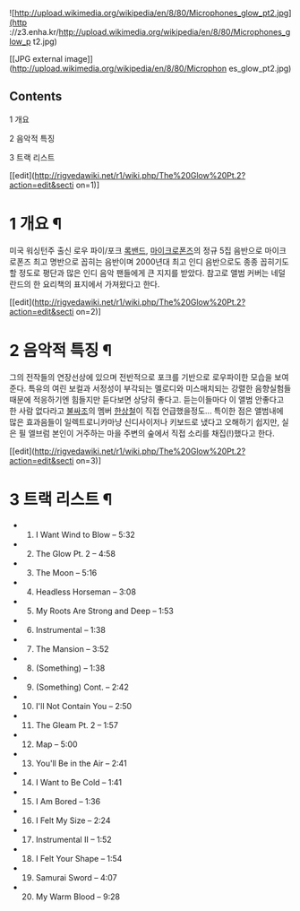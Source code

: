 ![http://upload.wikimedia.org/wikipedia/en/8/80/Microphones_glow_pt2.jpg](http
://z3.enha.kr/http://upload.wikimedia.org/wikipedia/en/8/80/Microphones_glow_p
t2.jpg)

[[JPG external image]](http://upload.wikimedia.org/wikipedia/en/8/80/Microphon
es_glow_pt2.jpg)

  

## Contents

    

1 개요

2 음악적 특징

3 트랙 리스트

[[edit](http://rigvedawiki.net/r1/wiki.php/The%20Glow%20Pt.2?action=edit&secti
on=1)]

# 1 개요 ¶

미국 워싱턴주 출신 로우 파이/포크 [록밴드](%EB%A1%9D%EB%B0%B4%EB%93%9C.md),
[마이크로폰즈](%EB%A7%88%EC%9D%B4%ED%81%AC%EB%A1%9C%ED%8F%B0%EC%A6%88.md)의 정규 5집
음반으로 마이크로폰즈 최고 명반으로 꼽히는 음반이며 2000년대 최고 인디 음반으로도 종종 꼽히기도 할 정도로 평단과 많은 인디 음악
팬들에게 큰 지지를 받았다. 참고로 앨범 커버는 네덜란드의 한 요리책의 표지에서 가져왔다고 한다.

[[edit](http://rigvedawiki.net/r1/wiki.php/The%20Glow%20Pt.2?action=edit&secti
on=2)]

# 2 음악적 특징 ¶

그의 전작들의 연장선상에 있으며 전반적으로 포크를 기반으로 로우파이한 모습을 보여준다. 특유의 여린 보컬과 서정성이 부각되는 멜로디와
미스매치되는 강렬한 음향실험들 때문에 적응하기엔 힘들지만 듣다보면 상당히 좋다고. 듣는이들마다 이 앨범 안좋다고 한 사람 없다라고
[불싸조](%EB%B6%88%EC%8B%B8%EC%A1%B0.md)의 멤버
[한상철](%ED%95%9C%EC%83%81%EC%B2%A0.md)이 직접 언급했을정도... 특이한 점은 앨범내에 많은 효과음들이
일렉트로니카마냥 신디사이저나 키보드로 냈다고 오해하기 쉽지만, 실은 필 엘브럼 본인이 거주하는 마을 주변의 숲에서 직접 소리를
채집(!)했다고 한다.

[[edit](http://rigvedawiki.net/r1/wiki.php/The%20Glow%20Pt.2?action=edit&secti
on=3)]

# 3 트랙 리스트 ¶

* 1. I Want Wind to Blow – 5:32  
* 2. The Glow Pt. 2 – 4:58  
* 3. The Moon – 5:16  
* 4. Headless Horseman – 3:08  
* 5. My Roots Are Strong and Deep – 1:53  
* 6. Instrumental – 1:38  
* 7. The Mansion – 3:52  
* 8. (Something) – 1:38  
* 9. (Something) Cont. – 2:42  
* 10. I'll Not Contain You – 2:50  
* 11. The Gleam Pt. 2 – 1:57  
* 12. Map – 5:00  
* 13. You'll Be in the Air – 2:41  
* 14. I Want to Be Cold – 1:41  
* 15. I Am Bored – 1:36  
* 16. I Felt My Size – 2:24  
* 17. Instrumental II – 1:52  
* 18. I Felt Your Shape – 1:54  
* 19. Samurai Sword – 4:07  
* 20. My Warm Blood – 9:28

